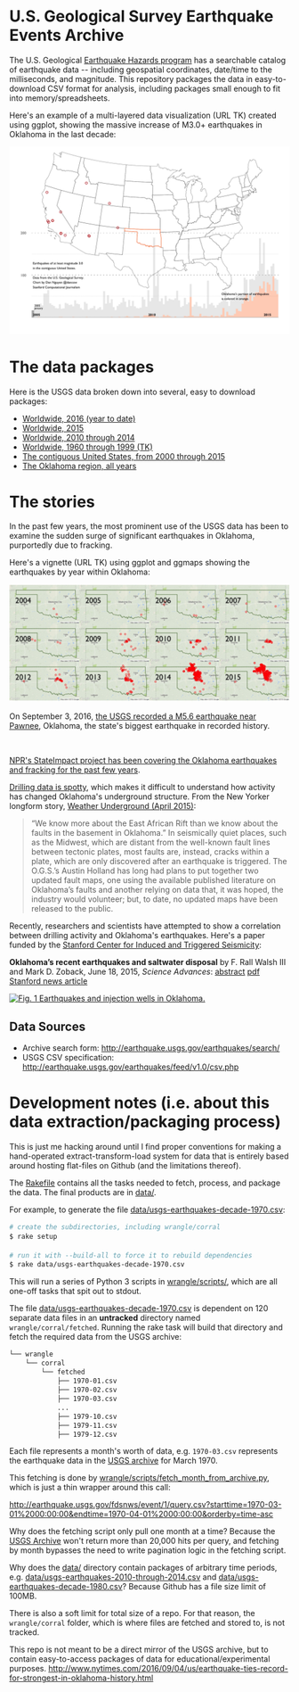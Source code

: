 # U.S. Geological Survey Earthquake Events Archive

The U.S. Geological [Earthquake Hazards program](http://earthquake.usgs.gov/) has a searchable catalog of earthquake data -- including geospatial coordinates, date/time to the milliseconds, and magnitude. This repository packages the data in easy-to-download CSV format for analysis, including packages small enough to fit into memory/spreadsheets.

Here's an example of a multi-layered data visualization (URL TK) created using ggplot, showing the massive increase of M3.0+ earthquakes in Oklahoma in the last decade:


![Earthquakes of at least magnitude 3.0 in the lower contiguous United States](vignettes/images/optimized-movie-quakes-OK.gif)



# The data packages

Here is the USGS data broken down into several, easy to download packages:

- [Worldwide, 2016 (year to date)](https://helloworlddata.github.io/usgs-earthquakes/data/usgs-earthquakes-worldwide-2016.csv)
- [Worldwide, 2015](https://helloworlddata.github.io/usgs-earthquakes/data/usgs-earthquakes-worldwide-2015.csv)
- [Worldwide, 2010 through 2014](https://helloworlddata.github.io/usgs-earthquakes/data/usgs-earthquakes-worldwide-2010-through-2015.csv)
- [Worldwide, 1960 through 1999 (TK)](https://helloworlddata.github.io/usgs-earthquakes/data/usgs-earthquakes-worldwide-worldwide-decade-2000.csv)
- [The contiguous United States, from 2000 through 2015](https://helloworlddata.github.io/usgs-earthquakes/data/usgs-earthquakes-contiguous-united-states-2000-through-2015.csv)
- [The Oklahoma region, all years](https://helloworlddata.github.io/usgs-earthquakes/data/usgs-earthquakes-oklahoma-region.csv)




# The stories

In the past few years, the most prominent use of the USGS data has been to examine the sudden surge of significant earthquakes in Oklahoma, purportedly due to fracking.

Here's a vignette (URL TK) using ggplot and ggmaps showing the earthquakes by year within Oklahoma:

![ok](/vignettes/images/multi-year-OK-google-map-borderless.jpg)



On September 3, 2016, [the USGS recorded a M5.6 earthquake near Pawnee](http://earthquake.usgs.gov/earthquakes/eventpage/us10006jxs#executive), Oklahoma, the state's biggest earthquake in recorded history.


<a href="http://earthquake.usgs.gov/earthquakes/eqarchives/poster/2016/20160903.php"><img src="http://earthquake.usgs.gov/earthquakes/eqarchives/poster/2016/20160903.medium.jpg" alt=""></a>

[NPR's StateImpact project has been covering the Oklahoma earthquakes and fracking for the past few years](https://stateimpact.npr.org/oklahoma/tag/earthquakes/).


[Drilling data is spotty](http://www.occeweb.com/og/ogdatafiles2.htm), which makes it difficult to understand how activity has changed Oklahoma's underground structure. From the New Yorker longform story, [Weather Underground (April 2015)](http://www.newyorker.com/magazine/2015/04/13/weather-underground):

> “We know more about the East African Rift than we know about the faults in the basement in Oklahoma.” In seismically quiet places, such as the Midwest, which are distant from the well-known fault lines between tectonic plates, most faults are, instead, cracks within a plate, which are only discovered after an earthquake is triggered. The O.G.S.’s Austin Holland has long had plans to put together two updated fault maps, one using the available published literature on Oklahoma’s faults and another relying on data that, it was hoped, the industry would volunteer; but, to date, no updated maps have been released to the public.

Recently, researchers and scientists have attempted to show a correlation between drilling activity and Oklahoma's earthquakes. Here's a paper funded by the [Stanford Center for Induced and Triggered Seismicity](https://scits.stanford.edu/about):

__Oklahoma’s recent earthquakes and saltwater disposal__ by F. Rall Walsh III and Mark D. Zoback, June 18, 2015, _Science Advances_: [abstract](http://advances.sciencemag.org/content/1/5/e1500195) [pdf](http://advances.sciencemag.org/content/1/5/e1500195.full-text.pdf+html) [Stanford news article](http://news.stanford.edu/news/2015/june/okla-quake-drilling-061815.html)


<a href="http://advances.sciencemag.org/content/1/5/e1500195.full.pdf+html"><img alt="Fig. 1 Earthquakes and injection wells in Oklahoma." src="http://d3a5ak6v9sb99l.cloudfront.net/content/advances/1/5/e1500195/F1.large.jpg"></a>







## Data Sources

- Archive search form: http://earthquake.usgs.gov/earthquakes/search/
- USGS CSV specification: http://earthquake.usgs.gov/earthquakes/feed/v1.0/csv.php




# Development notes (i.e. about this data extraction/packaging process)

This is just me hacking around until I find proper conventions for making a hand-operated extract-transform-load system for data that is entirely based around hosting flat-files on Github (and the limitations thereof).



The [Rakefile](Rakefile) contains all the tasks needed to fetch, process, and package the data. The final products are in [data/](data/).

For example, to generate the file [data/usgs-earthquakes-decade-1970.csv](data/usgs-earthquakes-2016.csv):

```sh
# create the subdirectories, including wrangle/corral
$ rake setup

# run it with --build-all to force it to rebuild dependencies
$ rake data/usgs-earthquakes-decade-1970.csv
```

This will run a series of Python 3 scripts in [wrangle/scripts/](wrangle/scripts/), which are all one-off tasks that spit out to stdout. 

The file [data/usgs-earthquakes-decade-1970.csv](data/usgs-earthquakes-decade-1970.csv) is dependent on 120 separate data files in an __untracked__ directory named `wrangle/corral/fetched`. Running the rake task will build that directory and fetch the required data from the USGS archive:

```
└── wrangle
    └── corral
        └── fetched
            ├── 1970-01.csv
            ├── 1970-02.csv
            ├── 1970-03.csv
            ...
            ├── 1979-10.csv
            ├── 1979-11.csv
            ├── 1979-12.csv
```

Each file represents a month's worth of data, e.g. `1970-03.csv` represents the earthquake data in the [USGS archive](http://earthquake.usgs.gov/earthquakes/search/) for March 1970.

This fetching is done by [wrangle/scripts/fetch_month_from_archive.py](wrangle/scripts/fetch_month_from_archive.py), which is just a thin wrapper around this call:

http://earthquake.usgs.gov/fdsnws/event/1/query.csv?starttime=1970-03-01%2000:00:00&endtime=1970-04-01%2000:00:00&orderby=time-asc


Why does the fetching script only pull one month at a time? Because the [USGS Archive](http://earthquake.usgs.gov/earthquakes/search/) won't return more than 20,000 hits per query, and fetching by month bypasses the need to write pagination logic in the fetching script.

Why does the [data/](data/) directory contain packages of arbitrary time periods, e.g.  [data/usgs-earthquakes-2010-through-2014.csv](data/usgs-earthquakes-2010-through-2014.csv) and [data/usgs-earthquakes-decade-1980.csv](data/usgs-earthquakes-decade-1980.csv)? Because Github has a file size limit of 100MB.

There is also a soft limit for total size of a repo. For that reason, the `wrangle/corral` folder, which is where files are fetched and stored to, is not tracked.



This repo is not meant to be a direct mirror of the USGS archive, but to contain easy-to-access packages of data for educational/experimental purposes.
http://www.nytimes.com/2016/09/04/us/earthquake-ties-record-for-strongest-in-oklahoma-history.html

